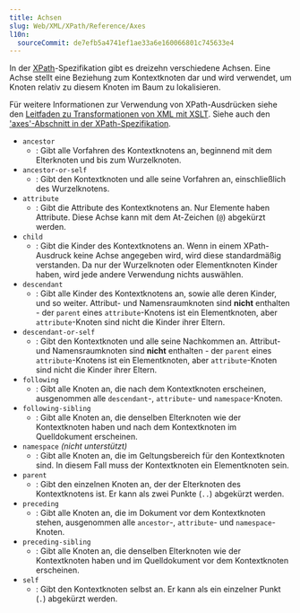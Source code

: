```yaml
---
title: Achsen
slug: Web/XML/XPath/Reference/Axes
l10n:
  sourceCommit: de7efb5a4741ef1ae33a6e160066801c745633e4
---
```


In der [XPath](/de/docs/Web/XML/XPath)-Spezifikation gibt es dreizehn verschiedene Achsen. Eine Achse stellt eine Beziehung zum Kontextknoten dar und wird verwendet, um Knoten relativ zu diesem Knoten im Baum zu lokalisieren.

Für weitere Informationen zur Verwendung von XPath-Ausdrücken siehe den [Leitfaden zu Transformationen von XML mit XSLT](/de/docs/Web/XML/XSLT/Guides/Transforming_XML_with_XSLT). Siehe auch den ['axes'-Abschnitt in der XPath-Spezifikation](https://www.w3.org/TR/xpath-30/#axes).

- `ancestor`
  - : Gibt alle Vorfahren des Kontextknotens an, beginnend mit dem Elterknoten und bis zum Wurzelknoten.
- `ancestor-or-self`
  - : Gibt den Kontextknoten und alle seine Vorfahren an, einschließlich des Wurzelknotens.
- `attribute`
  - : Gibt die Attribute des Kontextknotens an. Nur Elemente haben Attribute. Diese Achse kann mit dem At-Zeichen (`@`) abgekürzt werden.
- `child`
  - : Gibt die Kinder des Kontextknotens an. Wenn in einem XPath-Ausdruck keine Achse angegeben wird, wird diese standardmäßig verstanden. Da nur der Wurzelknoten oder Elementknoten Kinder haben, wird jede andere Verwendung nichts auswählen.
- `descendant`
  - : Gibt alle Kinder des Kontextknotens an, sowie alle deren Kinder, und so weiter. Attribut- und Namensraumknoten sind **nicht** enthalten - der `parent` eines `attribute`-Knotens ist ein Elementknoten, aber `attribute`-Knoten sind nicht die Kinder ihrer Eltern.
- `descendant-or-self`
  - : Gibt den Kontextknoten und alle seine Nachkommen an. Attribut- und Namensraumknoten sind **nicht** enthalten - der `parent` eines `attribute`-Knotens ist ein Elementknoten, aber `attribute`-Knoten sind nicht die Kinder ihrer Eltern.
- `following`
  - : Gibt alle Knoten an, die nach dem Kontextknoten erscheinen, ausgenommen alle `descendant`-, `attribute`- und `namespace`-Knoten.
- `following-sibling`
  - : Gibt alle Knoten an, die denselben Elterknoten wie der Kontextknoten haben und nach dem Kontextknoten im Quelldokument erscheinen.
- `namespace` _(nicht unterstützt)_
  - : Gibt alle Knoten an, die im Geltungsbereich für den Kontextknoten sind. In diesem Fall muss der Kontextknoten ein Elementknoten sein.
- `parent`
  - : Gibt den einzelnen Knoten an, der der Elterknoten des Kontextknotens ist. Er kann als zwei Punkte (`..`) abgekürzt werden.
- `preceding`
  - : Gibt alle Knoten an, die im Dokument vor dem Kontextknoten stehen, ausgenommen alle `ancestor`-, `attribute`- und `namespace`-Knoten.
- `preceding-sibling`
  - : Gibt alle Knoten an, die denselben Elterknoten wie der Kontextknoten haben und im Quelldokument vor dem Kontextknoten erscheinen.
- `self`
  - : Gibt den Kontextknoten selbst an. Er kann als ein einzelner Punkt (`.`) abgekürzt werden.

